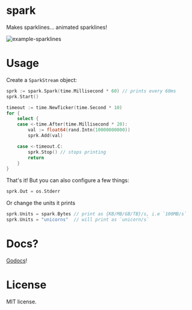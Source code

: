 # spark

Makes sparklines... animated sparklines!

![example-sparklines](https://cloud.githubusercontent.com/assets/1189716/3317255/09998004-f70b-11e3-8aab-597bd848c467.gif)


# Usage

Create a `SparkStream` object:

```go
sprk := spark.Spark(time.Millisecond * 60) // prints every 60ms
sprk.Start()

timeout := time.NewTicker(time.Second * 10)
for {
    select {
    case <-time.After(time.Millisecond * 20):
        val := float64(rand.Intn(10000000000))
        sprk.Add(val)

    case <-timeout.C:
        sprk.Stop() // stops printing
        return
    }
}
```

That's it!  But you can also configure a few things:

```go
sprk.Out = os.Stderr
```

Or change the units it prints

```go
sprk.Units = spark.Bytes // print as {KB/MB/GB/TB}/s, i.e `100MB/s`
sprk.Units = "unicorns"  // will print as `unicorn/s`
```

# Docs?

[Godocs](http://godoc.org/github.com/aybabtme/uniplot/spark)!

# License

MIT license.
